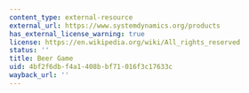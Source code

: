 ```yaml
---
content_type: external-resource
external_url: https://www.systemdynamics.org/products
has_external_license_warning: true
license: https://en.wikipedia.org/wiki/All_rights_reserved
status: ''
title: Beer Game
uid: 4bf2f6db-f4a1-408b-bf71-016f3c17633c
wayback_url: ''
---
```

